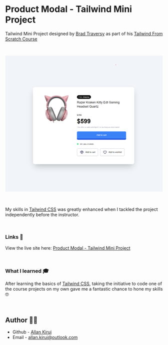 # Product Modal - Tailwind Mini Project

Tailwind Mini Project designed by [Brad Traversy](https://www.traversymedia.com/) as part of his [Tailwind From Scratch Course](https://www.tailwindfromscratch.com/)

<br>

![](images/product-modal-design.png)

<br>

My skills in [Tailwind CSS](https://tailwindcss.com/) was greatly enhanced when I tackled the project independently before the instructor.

<br>

### Links 🔗

View the live site here: [Product Modal - Tailwind Mini Project](https://allankirui.github.io/tailwind-product-modal/)

<br/>

### What I learned 🎓

After learning the basics of [Tailwind CSS](https://tailwindcss.com/), taking the initiative to code one of the course projects on my own gave me a fantastic chance to hone my skills 🤓

<br/>

## Author ✍🏾

- Github - [Allan Kirui](https://allankirui.github.io/)
- Email - <allan.kirui@outlook.com>
